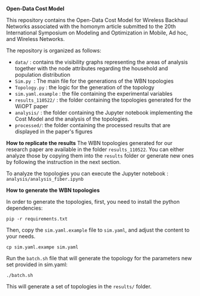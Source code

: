 **Open-Data Cost Model**

This repository contains the Open-Data Cost Model for Wireless Backhaul Networks associated with the homonym article submitted to the 20th International Symposium on Modeling and Optimization in Mobile, Ad hoc, and Wireless Networks.

The repository is organized as follows:

- `data/` : contains the visibility graphs representing the areas of analysis together with the node attributes regarding the household and population distribution
- `Sim.py `: The main file for the generations of the WBN topologies
- `Topology.py` : the logic for the generation of the topology
- `sim.yaml.example` : the file containing the experimental variables
- `results_110522/` : the folder containing the topologies generated for the WiOPT paper
- `analysis/` : the folder containing the Jupyter notebook implementing the Cost Model and the analysis of the topologies.
- `processed/`: the folder containing the processed results that are displayed in the paper's figures

**How to replicate the results**
The WBN topologies generated for our research paper are available in the folder `results_110522`. You can either analyze those by copying them into the `results` folder or generate new ones by following the instruction in the next section.

To analyze the topologies you can execute the Jupyter notebook : `analysis/analysis_fiber.ipynb`

**How to generate the WBN topologies**

In order to generate the topologies, first, you need to install the python dependencies:

```
pip -r requirements.txt
```

Then, copy the `sim.yaml.example` file to `sim.yaml`, and adjust the content to your needs.

```
cp sim.yaml.exampe sim.yaml
```

Run the `batch.sh` file that will generate the topology for the parameters new set provided in sim.yaml:

```
./batch.sh
```

This will generate a set of topologies in the `results/` folder.
